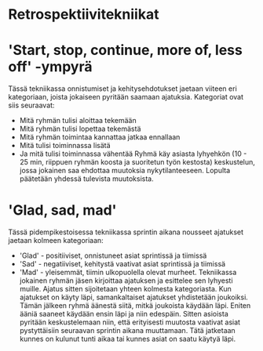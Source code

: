 # Retrospektiivitekniikat

# 'Start, stop, continue, more of, less off' -ympyrä
Tässä tekniikassa onnistumiset ja kehitysehdotukset jaetaan viiteen eri kategoriaan, joista jokaiseen pyritään saamaan ajatuksia. Kategoriat ovat siis seuraavat: 
* Mitä ryhmän tulisi aloittaa tekemään
* Mitä ryhmän tulisi lopettaa tekemästä
* Mitä ryhmän toimintaa kannattaa jatkaa ennallaan
* Mitä tulisi toiminnassa lisätä
* Ja mitä tulisi toiminnassa vähentää
Ryhmä käy asiasta lyhyehkön (10 - 25 min, riippuen ryhmän koosta ja suoritetun työn kestosta) keskustelun, jossa jokainen saa ehdottaa muutoksia nykytilanteeseen. Lopulta päätetään yhdessä tulevista muutoksista.

 # 'Glad, sad, mad'
 Tässä pidempikestoisessa tekniikassa sprintin aikana nousseet ajatukset jaetaan kolmeen kategoriaan:
 * 'Glad' - positiiviset, onnistuneet asiat sprintissä ja tiimissä
 * 'Sad' - negatiiviset, kehitystä vaativat asiat sprintissä ja tiimissä
 * 'Mad' - yleisemmät, tiimin ulkopuolella olevat murheet.
Tekniikassa jokainen ryhmän jäsen kirjoittaa ajatuksen ja esittelee sen lyhyesti muille. Ajatus sitten sijoitetaan yhteen kolmesta kategoriasta. Kun ajatukset on käyty läpi, samankaltaiset ajatukset yhdistetään joukoiksi. Tämän jälkeen ryhmä äänestä siitä, mitkä joukoista käydään läpi. Eniten ääniä saaneet käydään ensin läpi ja niin edespäin. Sitten asioista pyritään keskustelemaan niin, että erityisesti muutosta vaativat asiat pystyttäisiin seuraavan sprintin aikana muuttamaan. Tätä jatketaan kunnes on kulunut tunti aikaa tai kunnes asiat on saatu käytyä läpi.

